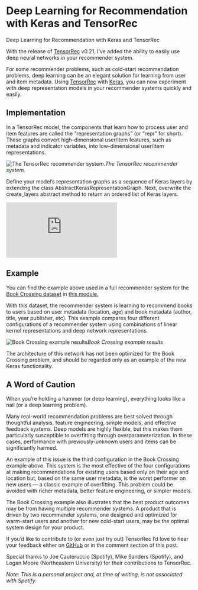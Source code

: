 
# Deep Learning for Recommendation with Keras and TensorRec

Deep Learning for Recommendation with Keras and TensorRec

With the release of [TensorRec](https://github.com/jfkirk/tensorrec) v0.21, I’ve added the ability to easily use deep neural networks in your recommender system.

For some recommender problems, such as cold-start recommendation problems, deep learning can be an elegant solution for learning from user and item metadata. Using [TensorRec](https://github.com/jfkirk/tensorrec) with [Keras](https://keras.io/), you can now experiment with deep representation models in your recommender systems quickly and easily.

## Implementation

In a TensorRec model, the components that learn how to process user and item features are called the “representation graphs” (or “repr” for short). These graphs convert high-dimensional user/item features, such as metadata and indicator variables, into low-dimensional user/item representations.

![The TensorRec recommender system.](https://cdn-images-1.medium.com/max/4260/1*YotDpHjvGL8xK91ZggthbA.png)*The TensorRec recommender system.*

Define your model’s representation graphs as a sequence of Keras layers by extending the class AbstractKerasRepresentationGraph. Next, overwrite the create_layers abstract method to return an ordered list of Keras layers.

<iframe src="https://medium.com/media/508acf0b226c590995540243f6458247" frameborder=0></iframe>

## **Example**

You can find the example above used in a full recommender system for the [Book Crossing dataset](http://www2.informatik.uni-freiburg.de/~cziegler/BX/) in [this module.](https://github.com/jfkirk/tensorrec/blob/master/examples/keras_example.py)

With this dataset, the recommender system is learning to recommend books to users based on user metadata (location, age) and book metadata (author, title, year publisher, etc). This example compares four different configurations of a recommender system using combinations of linear kernel representations and deep network representations.

![Book Crossing example results](https://cdn-images-1.medium.com/max/2468/1*hSSAFi9z71JOQmM__UjnHA.png)*Book Crossing example results*

The architecture of this network has not been optimized for the Book Crossing problem, and should be regarded only as an example of the new Keras functionality.

## **A Word of Caution**

When you’re holding a hammer (or deep learning), everything looks like a nail (or a deep learning problem).

Many real-world recommendation problems are best solved through thoughtful analysis, feature engineering, simple models, and effective feedback systems. Deep models are highly flexible, but this makes them particularly susceptible to overfitting through overparameterization. In these cases, performance with previously-unknown users and items can be significantly harmed.

An example of this issue is the third configuration in the Book Crossing example above. This system is the most effective of the four configurations at making recommendations for existing users based only on their age and location but, based on the same user metadata, is the worst performer on new users — a classic example of overfitting. This problem could be avoided with richer metadata, better feature engineering, or simpler models.

The Book Crossing example also illustrates that the best product outcomes may be from having multiple recommender systems. A product that is driven by two recommender systems, one designed and optimized for warm-start users and another for new cold-start users, may be the optimal system design for your product.

If you’d like to contribute to (or even just try out) TensorRec I’d love to hear your feedback either on [GitHub](https://github.com/jfkirk/tensorrec) or in the comment section of this post.

Special thanks to Joe Cauteruccio (Spotify), Mike Sanders (Spotify), and Logan Moore (Northeastern University) for their contributions to TensorRec.

*Note: This is a personal project and, at time of writing, is not associated with Spotify.*
